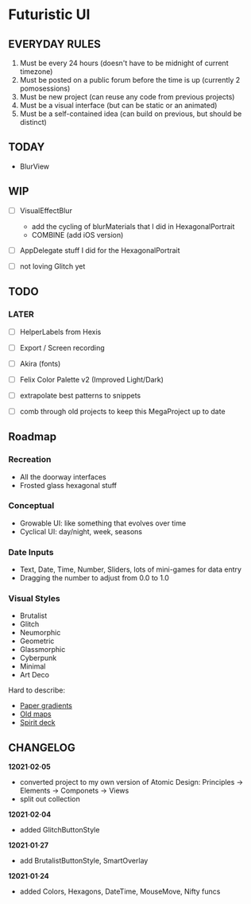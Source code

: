 # Futuristic UI

## EVERYDAY RULES

1. Must be every 24 hours (doesn't have to be midnight of current timezone)
2. Must be posted on a public forum before the time is up (currently 2 pomosessions)
3. Must be new project (can reuse any code from previous projects)
4. Must be a visual interface (but can be static or an animated)
5. Must be a self-contained idea (can build on previous, but should be distinct)



## TODAY
- BlurView


## WIP
- [ ] VisualEffectBlur
	- add the cycling of blurMaterials that I did in HexagonalPortrait
	-  COMBINE (add iOS version)
- [ ] AppDelegate stuff I did for the HexagonalPortrait
- [ ] not loving Glitch yet



## TODO



### LATER
- [ ] HelperLabels from Hexis
- [ ] Export / Screen recording
- [ ] Akira (fonts)
- [ ] Felix Color Palette v2 (Improved Light/Dark)
- [ ] extrapolate best patterns to snippets
- [ ] comb through old projects to keep this MegaProject up to date 




## Roadmap

### Recreation
- All the doorway interfaces
- Frosted glass hexagonal stuff

### Conceptual
- Growable UI: like something that evolves over time
- Cyclical UI: day/night, week, seasons 

### Date Inputs
- Text, Date, Time, Number, Sliders, lots of mini-games for data entry
- Dragging the number to adjust from 0.0 to 1.0

### Visual Styles
- Brutalist
- Glitch
- Neumorphic
- Geometric
- Glassmorphic
- Cyberpunk
- Minimal
- Art Deco

Hard to describe:
- [Paper gradients](https://twitter.com/matthewshlian/status/1351508578541182976/photo/1)
- [Old maps](https://observablehq.com/@tomshanley/cheysson-color-palettes)
- [Spirit deck](https://observablehq.com/@makio135/pixelspirit-for-observable)




## CHANGELOG

**12021·02·05**
- converted project to my own version of Atomic Design: Principles → Elements → Componets → Views
- split out collection

**12021·02·04**
- added GlitchButtonStyle

**12021·01·27**
- add BrutalistButtonStyle, SmartOverlay

**12021·01·24**
- added Colors, Hexagons, DateTime, MouseMove, Nifty funcs 
